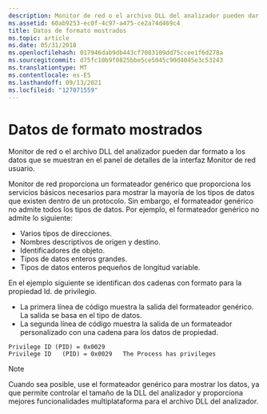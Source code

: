 ```yaml
---
description: Monitor de red o el archivo DLL del analizador pueden dar formato a los datos que se muestran en el panel de detalles de la interfaz Monitor de red usuario.
ms.assetid: 60ab9253-ec0f-4c97-a475-ce2a74d469c4
title: Datos de formato mostrados
ms.topic: article
ms.date: 05/31/2018
ms.openlocfilehash: 017946dab9db443cf7083109dd75ccee1f6d278a
ms.sourcegitcommit: d75fc10b9f0825bbe5ce5045c90d4045e3c53243
ms.translationtype: MT
ms.contentlocale: es-ES
ms.lasthandoff: 09/13/2021
ms.locfileid: "127071559"
---
```

# <a name="formatting-displayed-data"></a>Datos de formato mostrados

Monitor de red o el archivo DLL del analizador pueden dar formato a los datos que se muestran en el panel de detalles de la interfaz Monitor de red usuario.

Monitor de red proporciona un formateador genérico que proporciona los servicios básicos necesarios para mostrar la mayoría de los tipos de datos que existen dentro de un protocolo. Sin embargo, el formateador genérico no admite todos los tipos de datos. Por ejemplo, el formateador genérico no admite lo siguiente:

-   Varios tipos de direcciones.
-   Nombres descriptivos de origen y destino.
-   Identificadores de objeto.
-   Tipos de datos enteros grandes.
-   Tipos de datos enteros pequeños de longitud variable.

En el ejemplo siguiente se identifican dos cadenas con formato para la propiedad Id. de privilegio.

-   La primera línea de código muestra la salida del formateador genérico. La salida se basa en el tipo de datos.
-   La segunda línea de código muestra la salida de un formateador personalizado con una cadena para los datos de propiedad.

``` syntax
Privilege ID (PID) = 0x0029
Privilege ID   (PID) = 0x0029   The Process has privileges
```

> [!Note]  
> Cuando sea posible, use el formateador genérico para mostrar los datos, ya que permite controlar el tamaño de la DLL del analizador y proporciona mejores funcionalidades multiplataforma para el archivo DLL del analizador.

 

 

 



